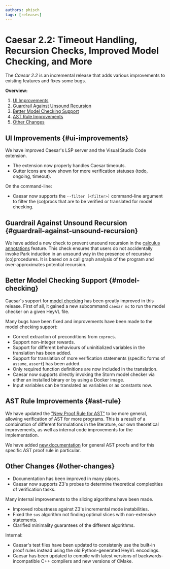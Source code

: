 ```yaml
---
authors: phisch
tags: [releases]
---
```


# Caesar 2.2: Timeout Handling, Recursion Checks, Improved Model Checking, and More

The *Caesar 2.2* is an incremental release that adds various improvements to existing features and fixes some bugs.

**Overview:**

   1. [UI Improvements](./2025-05-23-caesar-2-2.md#ui-improvements)
   2. [Guardrail Against Unsound Recursion](./2025-05-23-caesar-2-2.md#guardrail-against-unsound-recursion)
   3. [Better Model Checking Support](./2025-05-23-caesar-2-2.md#model-checking)
   4. [AST Rule Improvements](./2025-05-23-caesar-2-2.md#ast-rule)
   5. [Other Changes](./2025-05-23-caesar-2-2.md#other-changes)

<!-- truncate -->


## UI Improvements {#ui-improvements}

We have improved Caesar's LSP server and the Visual Studio Code extension.

* The extension now properly handles Caesar timeouts.
* Gutter icons are now shown for more verification statuses (todo, ongoing, timeout).

On the command-line:
* Caesar now supports the `--filter [<filter>]` command-line argument to filter the (co)procs that are to be verified or translated for model checking.

## Guardrail Against Unsound Recursion {#guardrail-against-unsound-recursion}

We have added a new check to prevent unsound recursion in the [calculus annotations](/docs/proof-rules/calculi) feature.
This check ensures that users do not accidentally invoke Park induction in an unsound way in the presence of recursive (co)procedures.
It is based on a call graph analysis of the program and over-approximates potential recursion.

## Better Model Checking Support {#model-checking}

Caesar's support for [model checking](/docs/model-checking) has been greatly improved in this release.
First of all, it gained a new subcommand `caesar mc` to run the model checker on a given HeyVL file.

Many bugs have been fixed and improvements have been made to the model checking support:
 * Correct extraction of preconditions from `coproc`s.
 * Support non-integer rewards.
 * Support for different behaviours of uninitialized variables in the translation has been added.
 * Support for translation of more verification statements (specific forms of `assume`, `assert`) has been added.
 * Only required function definitions are now included in the translation.
 * Caesar now supports directly invoking the Storm model checker via either an installed binary or by using a Docker image.
 * Input variables can be translated as variables or as constants now.

## AST Rule Improvements {#ast-rule}

We have updated the ["New Proof Rule for AST"](/docs/proof-rules/ast#new-proof-rule) to be more general, allowing verification of AST for more programs.
This is a result of a combination of different formulations in the literature, our own theoretical improvements, as well as internal code improvements for the implementation.

We have added [new documentation](/docs/proof-rules/ast) for general AST proofs and for this specific AST proof rule in particular.

## Other Changes {#other-changes}

* Documentation has been improved in many places.
* Caesar now supports Z3's probes to determine theoretical complexities of verification tasks.

Many internal improvements to the slicing algorithms have been made.
 * Improved robustness against Z3's incremental mode instabilities.
 * Fixed the `sus` algorithm not finding optimal slices with non-extensive statements.
 * Clarified minimality guarantees of the different algorithms.

Internal:
 * Caesar's test files have been updated to consistenly use the built-in proof rules instead using the old Python-generated HeyVL encodings.
 * Caesar has been updated to compile with latest versions of backwards-incompatible C++ compilers and new versions of CMake.
